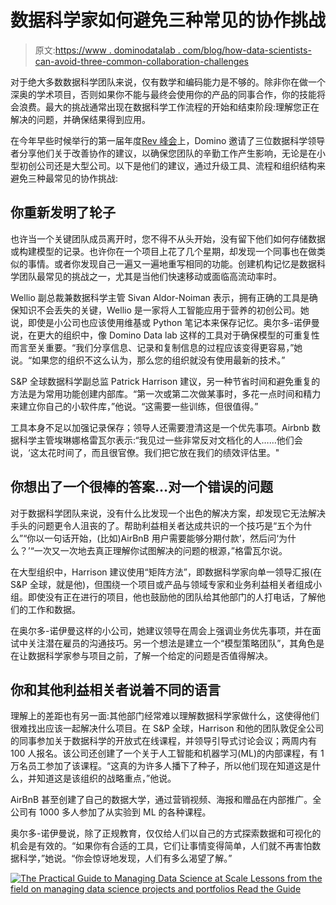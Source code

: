 # 数据科学家如何避免三种常见的协作挑战

> 原文:[https://www . dominodatalab . com/blog/how-data-scientists-can-avoid-three-common-collaboration-challenges](https://www.dominodatalab.com/blog/how-data-scientists-can-avoid-three-common-collaboration-challenges)

对于绝大多数数据科学团队来说，仅有数学和编码能力是不够的。除非你在做一个深奥的学术项目，否则如果你不能与最终会使用你的产品的同事合作，你的技能将会浪费。最大的挑战通常出现在数据科学工作流程的开始和结束阶段:理解您正在解决的问题，并确保结果得到应用。

在今年早些时候举行的第一届年度[Rev 峰会](https://rev.dominodatalab.com/)上，Domino 邀请了三位数据科学领导者分享他们关于改善协作的建议，以确保您团队的辛勤工作产生影响，无论是在小型初创公司还是大型公司。以下是他们的建议，通过升级工具、流程和组织结构来避免三种最常见的协作挑战:

## 你重新发明了轮子

也许当一个关键团队成员离开时，您不得不从头开始，没有留下他们如何存储数据或构建模型的记录。也许你在一个项目上花了几个星期，却发现一个同事也在做类似的事情。或者你发现自己一遍又一遍地重写相同的功能。创建机构记忆是数据科学团队最常见的挑战之一，尤其是当他们快速移动或面临高流动率时。

Wellio 副总裁兼数据科学主管 Sivan Aldor-Noiman 表示，拥有正确的工具是确保知识不会丢失的关键，Wellio 是一家将人工智能应用于营养的初创公司。她说，即使是小公司也应该使用维基或 Python 笔记本来保存记忆。奥尔多-诺伊曼说，在更大的组织中，像 Domino Data lab 这样的工具对于确保模型的可重复性而言至关重要。“我们分享信息、记录和复制信息的过程应该变得更容易，”她说。“如果您的组织不这么认为，那么您的组织就没有使用最新的技术。”

S&P 全球数据科学副总监 Patrick Harrison 建议，另一种节省时间和避免重复的方法是为常用功能创建内部库。“第一次或第二次做某事时，多花一点时间和精力来建立你自己的小软件库，”他说。“这需要一些训练，但很值得。”

工具本身不足以加强记录保存；领导人还需要澄清这是一个优先事项。Airbnb 数据科学主管埃琳娜格雷瓦尔表示:“我见过一些非常反对文档化的人……他们会说，‘这太花时间了，而且很官僚。我们把它放在我们的绩效评估里。"

## 你想出了一个很棒的答案…对一个错误的问题

对于数据科学团队来说，没有什么比发现一个出色的解决方案，却发现它无法解决手头的问题更令人沮丧的了。帮助利益相关者达成共识的一个技巧是“五个为什么”“你以一句话开始，(比如)AirBnB 用户需要能够分期付款’，然后问‘为什么？’“一次又一次地去真正理解你试图解决的问题的根源，”格雷瓦尔说。

在大型组织中，Harrison 建议使用“矩阵方法”，即数据科学家向单一领导汇报(在 S&P 全球，就是他)，但围绕一个项目或产品与领域专家和业务利益相关者组成小组。即使没有正在进行的项目，他也鼓励他的团队给其他部门的人打电话，了解他们的工作和数据。

在奥尔多-诺伊曼这样的小公司，她建议领导在周会上强调业务优先事项，并在面试中关注潜在雇员的沟通技巧。另一个想法是建立一个“模型策略团队”，其角色是在让数据科学家参与项目之前，了解一个给定的问题是否值得解决。

## 你和其他利益相关者说着不同的语言

理解上的差距也有另一面:其他部门经常难以理解数据科学家做什么，这使得他们很难找出应该一起解决什么项目。在 S&P 全球，Harrison 和他的团队敦促全公司的同事参加关于数据科学的开放式在线课程，并领导引导式讨论会议；两周内有 100 人报名。该公司还创建了一个关于人工智能和机器学习(ML)的内部课程，有 1 万名员工参加了该课程。“这真的为许多人播下了种子，所以他们现在知道这是什么，并知道这是该组织的战略重点，”他说。

AirBnB 甚至创建了自己的数据大学，通过营销视频、海报和赠品在内部推广。全公司有 1000 多人参加了从实验到 ML 的各种课程。

奥尔多-诺伊曼说，除了正规教育，仅仅给人们以自己的方式探索数据和可视化的机会是有效的。“如果你有合适的工具，它们让事情变得简单，人们就不再害怕数据科学，”她说。“你会惊讶地发现，人们有多么渴望了解。”

[![The Practical Guide to  Managing Data Science at Scale  Lessons from the field on managing data science projects and portfolios Read the Guide](../Images/4009b1665a905f8c4b32c9155ca0c9a7.png)](https://cta-redirect.hubspot.com/cta/redirect/6816846/4fa9500d-90e5-4182-8b71-3765859d1265)